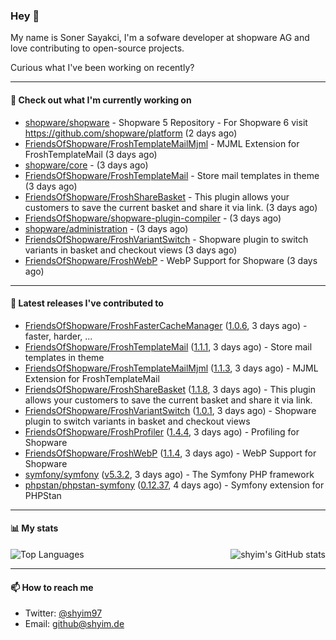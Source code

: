 ### Hey 👋

My name is Soner Sayakci, I'm a sofware developer at shopware AG and love contributing to open-source projects.

Curious what I've been working on recently?

---

#### 👷 Check out what I'm currently working on

- [shopware/shopware](https://github.com/shopware/shopware) - Shopware 5 Repository - For Shopware 6 visit https://github.com/shopware/platform (2 days ago)
- [FriendsOfShopware/FroshTemplateMailMjml](https://github.com/FriendsOfShopware/FroshTemplateMailMjml) - MJML Extension for FroshTemplateMail (3 days ago)
- [shopware/core](https://github.com/shopware/core) -  (3 days ago)
- [FriendsOfShopware/FroshTemplateMail](https://github.com/FriendsOfShopware/FroshTemplateMail) - Store mail templates in theme (3 days ago)
- [FriendsOfShopware/FroshShareBasket](https://github.com/FriendsOfShopware/FroshShareBasket) - This plugin allows your customers to save the current basket and share it via link. (3 days ago)
- [FriendsOfShopware/shopware-plugin-compiler](https://github.com/FriendsOfShopware/shopware-plugin-compiler) -  (3 days ago)
- [shopware/administration](https://github.com/shopware/administration) -  (3 days ago)
- [FriendsOfShopware/FroshVariantSwitch](https://github.com/FriendsOfShopware/FroshVariantSwitch) - Shopware plugin to switch variants in basket and checkout views (3 days ago)
- [FriendsOfShopware/FroshWebP](https://github.com/FriendsOfShopware/FroshWebP) - WebP Support for Shopware (3 days ago)

---

#### 🔭 Latest releases I've contributed to

- [FriendsOfShopware/FroshFasterCacheManager](https://github.com/FriendsOfShopware/FroshFasterCacheManager) ([1.0.6](https://github.com/FriendsOfShopware/FroshFasterCacheManager/releases/tag/1.0.6), 3 days ago) - faster, harder, ...
- [FriendsOfShopware/FroshTemplateMail](https://github.com/FriendsOfShopware/FroshTemplateMail) ([1.1.1](https://github.com/FriendsOfShopware/FroshTemplateMail/releases/tag/1.1.1), 3 days ago) - Store mail templates in theme
- [FriendsOfShopware/FroshTemplateMailMjml](https://github.com/FriendsOfShopware/FroshTemplateMailMjml) ([1.1.3](https://github.com/FriendsOfShopware/FroshTemplateMailMjml/releases/tag/1.1.3), 3 days ago) - MJML Extension for FroshTemplateMail
- [FriendsOfShopware/FroshShareBasket](https://github.com/FriendsOfShopware/FroshShareBasket) ([1.1.8](https://github.com/FriendsOfShopware/FroshShareBasket/releases/tag/1.1.8), 3 days ago) - This plugin allows your customers to save the current basket and share it via link.
- [FriendsOfShopware/FroshVariantSwitch](https://github.com/FriendsOfShopware/FroshVariantSwitch) ([1.0.1](https://github.com/FriendsOfShopware/FroshVariantSwitch/releases/tag/1.0.1), 3 days ago) - Shopware plugin to switch variants in basket and checkout views
- [FriendsOfShopware/FroshProfiler](https://github.com/FriendsOfShopware/FroshProfiler) ([1.4.4](https://github.com/FriendsOfShopware/FroshProfiler/releases/tag/1.4.4), 3 days ago) - Profiling for Shopware
- [FriendsOfShopware/FroshWebP](https://github.com/FriendsOfShopware/FroshWebP) ([1.1.4](https://github.com/FriendsOfShopware/FroshWebP/releases/tag/1.1.4), 3 days ago) - WebP Support for Shopware
- [symfony/symfony](https://github.com/symfony/symfony) ([v5.3.2](https://github.com/symfony/symfony/releases/tag/v5.3.2), 3 days ago) - The Symfony PHP framework
- [phpstan/phpstan-symfony](https://github.com/phpstan/phpstan-symfony) ([0.12.37](https://github.com/phpstan/phpstan-symfony/releases/tag/0.12.37), 4 days ago) - Symfony extension for PHPStan

---

#### 📊 My stats

<img align="right" alt="shyim's GitHub stats" src="https://github-readme-stats.vercel.app/api?username=shyim&count_private=1&show_icons=true&" />

![Top Languages](https://github-readme-stats.vercel.app/api/top-langs/?username=shyim)

---

#### 📫 How to reach me

- Twitter: [@shyim97](https://twitter.com/shyim97)
- Email: [github@shyim.de](mailto://github.shyim.de)
